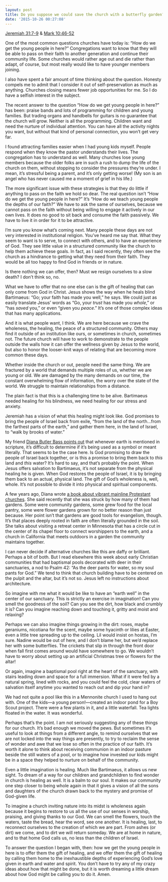 ```yaml
---
layout: post
title: Do you suppose we could save the church with a butterfly garden?
date: '2015-10-26 00:27:08'
---
```



[Jeremiah 31:7-9](http://bible.oremus.org/?ql=312818124) & [Mark 10:46-52](http://bible.oremus.org/?ql=312818199)

One of the most common questions churches have today is: “How do we get the young people in here?” Congregations want to know that they will be able to pass on their faith to another generation and continue their community life. Some churches would rather age out and die rather than adapt, of course, but most really would like to have younger members joining.

I also have spent a fair amount of time thinking about the question. Honesty compels me to admit that I consider it out of self-preservation as much as anything. Churches closing means fewer job opportunities for me. So I do have a selfish interest in the subject.

The recent answer to the question “How do we get young people in here?” has been: praise bands and lots of programming for children and young families. But trading organs and handbells for guitars is no guarantee that the church will grow. Neither is all the programming. Children want and need the nurture of individual attention. You can have all the activity nights you want, but without that kind of personal connection, you won’t get very far.

I found attracting families easier when I had young kids myself. People respond when they know the pastor understands their lives. The congregation has to understand as well. Many churches lose young members because the older folks are in such a rush to dump the life of the church on them, without stopping to consider the pressures they’re under. I mean, <span class="quoteleft">it’s stressful being a parent, and it’s only getting worse!</span> (My son is an angel who has never caused me a moment of grief in his life.)

The more significant issue with these strategies is that they do little if anything to pass on the faith we hold so dear. The real question isn’t “How do we get the young people in here?” It’s “How do we teach young people the depths of our faith?” We have to ask the same of ourselves, because we cannot pass on the faith without being willing to engage it actively in our own lives. It does no good to sit back and consume the faith passively. We have to live it in order for it to be attractive.

I’m sure you know what’s coming next. Many people these days are not very interested in institutional religion. You’ve heard me say that. What they seem to want is to serve, to connect with others, and to have an experience of God. They see little value in a structured community like the church to help them achieve these goals. In fact, as I said recently, they often see the church as a hindrance to getting what they need from their faith. They would be all too happy to find God in friends or in nature.

Is there nothing we can offer, then? <span class="quoteright">Must we resign ourselves to a slow death? I don’t think so, no.</span>

What we have to offer that no one else can is the gift of healing that can only come from God in Christ. Jesus shows the way when he heals blind Bartimaeus: “Go; your faith has made you well,” he says. We could just as easily translate Jesus’ words as “Go, your *trust* has made you *whole*,” or “has *saved* you,” or even “given you *peace*.” It’s one of those complex ideas that has many applications.

And it is what people want, I think. We are here because we crave the wholeness, the healing, the peace of a structured community. Others may find it outside of an institution like ours, or sometimes in church, sometimes not. The future church will have to work to demonstrate to the people outside the walls how it can offer the wellness given by Jesus to the world, but also to honor the looser-knit ways of relating that are becoming more common these days.

Whether inside the church or out, people need the same thing. We are fractured by a world that demands multiple roles of us, whether we are young or old. We are damaged by the many demands on our time, the constant overwhelming flow of information, the worry over the state of the world. We struggle to maintain relationships from a distance.

The plain fact is that this is a challenging time to be alive. Bartimaeus needed healing for his blindness, <span class="quoteleft">we need healing for our stress and anxiety.</span>

Jeremiah has a vision of what this healing might look like. God promises to bring the people of Israel back from exile, “from the land of the north…from the farthest parts of the earth,” and gather them here, in the land of Israel, to “walk by brooks of water.”

My friend [Diana Butler Bass points out](http://www.amazon.com/Grounded-Finding-World-A-Spiritual-Revolution/dp/0062328549) that whenever earth is mentioned in scripture, it’s difficult to determine if it’s being used as a symbol or meant literally. That seems to be the case here. Is God promising to draw the people of Israel back together, or is this a promise to bring them back to *this* land and *this* water? It’s hard to say, and that’s probably the point. When Jesus offers salvation to Bartimaeus, it’s not separate from the physical healing he is given. When God restores the people of Israel, it is by bringing them back to an actual, physical land. <span class="quoteright">The gift of God’s wholeness is, well, whole.</span> It’s not possible to divide it into physical and spiritual components.

A few years ago, Diana wrote [a book about vibrant mainline Protestant churches](http://www.amazon.com/Christianity-Rest-Diana-Butler-Bass-ebook/dp/B000W965PS/ref=asap_bc?ie=UTF8). She said recently that she was struck by how many of them had gardens. Some were community gardens, some grew food for the local pantry, some were flower gardens grown for no better reason than just because. Her point isn’t that gardens are good tools for evangelism, though. It’s that places deeply rooted in faith are often literally grounded in the soil. She talks about visiting a retreat center in Minnesota that has a circle cut in the center of its chapel floor to connect worshippers to the earth, and a church in California that meets outdoors in a garden the community maintains together.

I can never decide if alternative churches like this are daffy or brilliant. Perhaps a bit of both. But I read elsewhere this week about early Christian communities that had baptismal pools decorated with deer in their sanctuaries, a nod to Psalm 42: “As the deer pants for water, so my soul pants for God.” We tend to think that church building have to be centered on the pulpit and the altar, but it’s not so. Jesus left no instructions about architecture.

So imagine with me what it would be like to have an “earth well” in the center of our sanctuary. This is strictly an exercise in imagination! <span class="quoteleft">Can you smell the goodness of the soil?</span> Can you see the dirt, how black and crumbly it is? Can you imagine reaching down and touching it, gritty and moist and relaxing?

Perhaps we can also imagine things growing in the dirt: roses, maybe geraniums, nicotiana for the scent, maybe some hyacinth or lilies at Easter, even a little tree spreading up to the ceiling. Lil would insist on hostas, I’m sure. Nadine would be out of here, and I don’t blame her, but we’d replace her with some butterflies. The crickets that slip in through the front door when fall first comes around would have somewhere to go. We wouldn’t have to worry about setting up an artificial Christmas tree or flowers for the altar!

Or again, imagine a baptismal pool right at the heart of the sanctuary, with stairs leading down and space for a full immersion. What if it were fed by a natural spring, lined with rocks, and you could feel the cold, clear waters of salvation itself anytime you wanted to reach out and dip your hand in?

We had not quite a pool like this in a Mennonite church I used to hang out with. One of the kids—a young person!—created an indoor pond for a Boy Scout project. There were a few plants in it, and a little waterfall. Tea lights floated in the water. It was wonderful.

Perhaps that’s the point. I am not seriously suggesting any of these things for our church. It’s bad enough we moved the pews. But sometimes it’s useful to look at things from a different angle, to remind ourselves that we are not locked into the way things are presently, to try to reclaim the sense of wonder and awe that we lose so often in the practice of our faith. It’s worth it alone to think about receiving communion in an indoor pasture beside the still waters of a pool, or to imagine how invested our kids might be in a space they helped to nurture on behalf of the community.

<span class="quoteright">Even a little imagination is healing.</span> Much like Bartimaeus, it allows us new sight. To dream of a way for our children and grandchildren to find wonder in church is healing as well. It is a balm to our soul. It makes our community one step closer to being whole again in that it gives a vision of all the sons and daughters of the church drawn back to the mystery and promise of God-given life.

To imagine a church inviting nature into its midst is wholeness again because it begins to restore to us all the use of our senses in worship, praising, and giving thanks to our God. We can smell the flowers, touch the waters, taste the bread, hear the word, see one another. It is healing, last, to reconnect ourselves to the creation of which we are part. From ashes (or dirt) we come, and to dirt we will return someday. We are at home in nature, and to that home God calls us, no less than the children of Israel.

To answer the question I began with, then: how we get the young people in here is to offer them the gift of healing, and we offer them the gift of healing by calling them home to the inexhaustible depths of experiencing God’s love given in earth and water and spirit. You don’t have to try any of my crazy ideas about how that might be done, but it is worth dreaming a little dream about how God might be calling you to do it. Amen.


